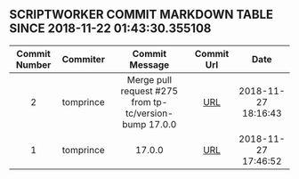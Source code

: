 ## SCRIPTWORKER COMMIT MARKDOWN TABLE SINCE 2018-11-22 01:43:30.355108

| Commit Number | Commiter | Commit Message | Commit Url | Date | 
|:---:|:----:|:----------------------------------:|:------:|:----:| 
|2|tomprince|Merge pull request #275 from tp-tc/version-bump  17.0.0|[URL](https://github.com/mozilla-releng/scriptworker/commit/9e0d17f54b2a4d9c73ea5538f11b4d6cb9c1dd89)|2018-11-27 18:16:43
|1|tomprince|17.0.0|[URL](https://github.com/mozilla-releng/scriptworker/commit/0b1e25dfc8c1a6d2b4de965fb1d1f3a6955e9a9f)|2018-11-27 17:46:52


